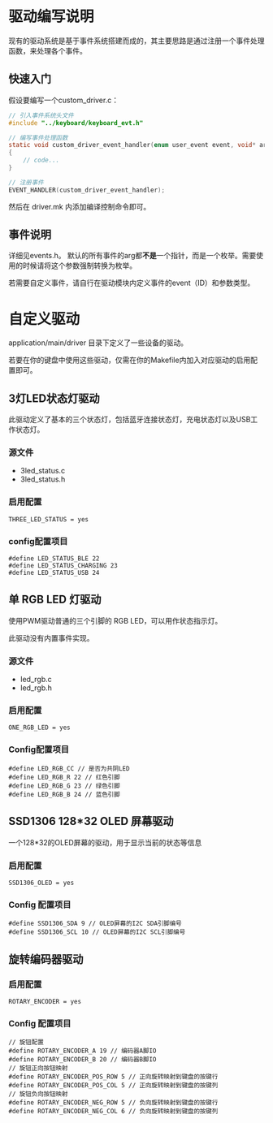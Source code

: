 # 驱动编写说明

现有的驱动系统是基于事件系统搭建而成的，其主要思路是通过注册一个事件处理函数，来处理各个事件。

## 快速入门

假设要编写一个custom_driver.c：
``` C
// 引入事件系统头文件
#include "../keyboard/keyboard_evt.h"

// 编写事件处理函数
static void custom_driver_event_handler(enum user_event event, void* arg)
{
    // code...
}

// 注册事件
EVENT_HANDLER(custom_driver_event_handler);
```

然后在 driver.mk 内添加编译控制命令即可。

## 事件说明

详细见events.h。
默认的所有事件的arg都**不是**一个指针，而是一个枚举。需要使用的时候请将这个参数强制转换为枚举。

若需要自定义事件，请自行在驱动模块内定义事件的event（ID）和参数类型。

# 自定义驱动

application/main/driver 目录下定义了一些设备的驱动。

若要在你的键盘中使用这些驱动，仅需在你的Makefile内加入对应驱动的启用配置即可。

## 3灯LED状态灯驱动
此驱动定义了基本的三个状态灯，包括蓝牙连接状态灯，充电状态灯以及USB工作状态灯。

### 源文件
- 3led_status.c 
- 3led_status.h

### 启用配置
```
THREE_LED_STATUS = yes
```
### config配置项目
```
#define LED_STATUS_BLE 22
#define LED_STATUS_CHARGING 23
#define LED_STATUS_USB 24
```

## 单 RGB LED 灯驱动

使用PWM驱动普通的三个引脚的 RGB LED，可以用作状态指示灯。

此驱动没有内置事件实现。

### 源文件
- led_rgb.c
- led_rgb.h

### 启用配置
```
ONE_RGB_LED = yes
```

### Config配置项目
```
#define LED_RGB_CC // 是否为共阴LED
#define LED_RGB_R 22 // 红色引脚 
#define LED_RGB_G 23 // 绿色引脚
#define LED_RGB_B 24 // 蓝色引脚
```

## SSD1306 128*32 OLED 屏幕驱动

一个128*32的OLED屏幕的驱动，用于显示当前的状态等信息

### 启用配置
```
SSD1306_OLED = yes
```

### Config 配置项目
```
#define SSD1306_SDA 9 // OLED屏幕的I2C SDA引脚编号
#define SSD1306_SCL 10 // OLED屏幕的I2C SCL引脚编号
```

## 旋转编码器驱动

### 启用配置
```
ROTARY_ENCODER = yes
```

### Config 配置项目
```
// 旋钮配置
#define ROTARY_ENCODER_A 19 // 编码器A脚IO
#define ROTARY_ENCODER_B 20 // 编码器B脚IO
// 旋钮正向按钮映射
#define ROTARY_ENCODER_POS_ROW 5 // 正向旋转映射到键盘的按键行
#define ROTARY_ENCODER_POS_COL 5 // 正向旋转映射到键盘的按键列
// 旋钮负向按钮映射
#define ROTARY_ENCODER_NEG_ROW 5 // 负向旋转映射到键盘的按键行
#define ROTARY_ENCODER_NEG_COL 6 // 负向旋转映射到键盘的按键列
```